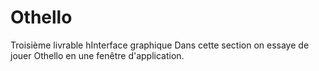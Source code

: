 # Othello
Troisième livrable hInterface graphique
Dans cette section on essaye de jouer Othello en une fenêtre d'application.
